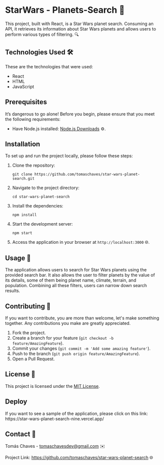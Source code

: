 <!-- Olá, Tryber!
Esse é apenas um arquivo inicial para o README do seu projeto.
É essencial que você preencha esse documento por conta própria, ok?
Não deixe de usar nossas dicas de escrita de README de projetos, e deixe sua criatividade brilhar!
:warning: IMPORTANTE: você precisa deixar nítido:
- quais arquivos/pastas foram desenvolvidos por você; 
- quais arquivos/pastas foram desenvolvidos por outra pessoa estudante;
- quais arquivos/pastas foram desenvolvidos pela Trybe.
-->

<h1>StarWars - Planets-Search 🌌</h1>

<p>This project, built with React, is a Star Wars planet search. Consuming an API, it retrieves its information about Star Wars planets and allows users to perform various types of filtering. 🔍</p>

<h2>Technologies Used 🛠️</h2>

<p>These are the technologies that were used:</p>

<ul>
  <li>React</li>
  <li>HTML</li>
  <li>JavaScript</li>
</ul>

<h2>Prerequisites</h2>

<p>It’s dangerous to go alone! Before you begin, please ensure that you meet the following requirements:</p>

<ul>
  <li>Have Node.js installed: <a href="https://nodejs.org/en/download/">Node.js Downloads</a> ⚙️.</li>
</ul>

<h2>Installation</h2>

<p>To set up and run the project locally, please follow these steps:</p>

<ol>
  <li>Clone the repository:</li>

  <pre><code>git clone https://github.com/tomaschaves/star-wars-planet-search.git</code></pre>

  <li>Navigate to the project directory:</li>

  <pre><code>cd star-wars-planet-search</code></pre>

  <li>Install the dependencies:</li>

  <pre><code>npm install</code></pre>

  <li>Start the development server:</li>

  <pre><code>npm start</code></pre>

  <li>Access the application in your browser at <code>http://localhost:3000</code> 🌐.</li>
</ol>

<h2>Usage 🚀</h2>

<p>The application allows users to search for Star Wars planets using the provided search bar. It also allows the user to filter planets by the value of its details, some of them being planet name, climate, terrain, and population. Combining all these filters, users can narrow down search results.</p>

<h2>Contributing 🤝</h2>

<p>If you want to contribute, you are more than welcome, let's make something together. Any contributions you make are greatly appreciated.</p>

<ol>
  <li>Fork the project.</li>
  <li>Create a branch for your feature (<code>git checkout -b feature/AmazingFeature</code>).</li>
  <li>Commit your changes (<code>git commit -m 'Add some amazing feature'</code>).</li>
  <li>Push to the branch (<code>git push origin feature/AmazingFeature</code>).</li>
  <li>Open a Pull Request.</li>
</ol>

<h2>License 📜</h2>

<p>This project is licensed under the <a href="LICENSE">MIT License</a>.</p>

<h2>Deploy</h2>

<p>If you want to see a sample of the application, please click on this link: https://star-wars-planet-search-nine.vercel.app/</p>

<h2>Contact 📧</h2>

<p>Tomás Chaves - <a href="mailto:tomaschavesdev@gmail.com">tomaschavesdev@gmail.com</a> ✉️</p>

<p>Project Link: <a href="https://github.com/tomaschaves/star-wars-planet-search">https://github.com/tomaschaves/star-wars-planet-search</a> 🌐</p>
